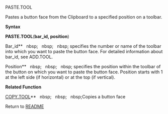 PASTE.TOOL

Pastes a button face from the Clipboard to a specified position on a
toolbar.

**Syntax**

**PASTE.TOOL**(**bar\_id, position**)

Bar\_id**&nbsp;&nbsp;&nbsp;nbsp;&nbsp;&nbsp;&nbsp;nbsp;&nbsp;&nbsp;&nbsp;nbsp;&nbsp;specifies the number or name of the
toolbar into which you want to paste the button face. For detailed
information about bar\_id, see ADD.TOOL.

Position**&nbsp;&nbsp;&nbsp;nbsp;&nbsp;&nbsp;&nbsp;nbsp;&nbsp;&nbsp;&nbsp;nbsp;&nbsp;specifies the position within the
toolbar of the button on which you want to paste the button face.
Position starts with 1 at the left side (if horizontal) or at the top
(if vertical).

**Related Function**

[COPY.TOOL](COPY.TOOL.md)**&nbsp;&nbsp;&nbsp;nbsp;&nbsp;&nbsp;&nbsp;nbsp;&nbsp;&nbsp;&nbsp;nbsp;Copies a button face



Return to [README](README.md)

